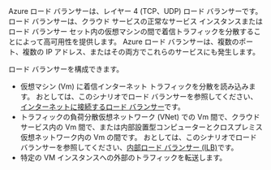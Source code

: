 Azure ロード バランサーは、レイヤー 4 (TCP、UDP) ロード バランサーです。 ロード バランサーは、クラウド サービスの正常なサービス インスタンスまたはロード バランサー セット内の仮想マシンの間で着信トラフィックを分散することによって高可用性を提供します。 Azure ロード バランサーは、複数のポート、複数の IP アドレス、またはその両方でこれらのサービスにも発生します。

ロード バランサーを構成できます。

* 仮想マシン (Vm) に着信インターネット トラフィックを分散を読み込みます。 おとしては、このシナリオでロード バランサーを参照してください、[インターネットに接続するロード バランサー](../articles/load-balancer/load-balancer-internet-overview.md)です。
* トラフィックの負荷分散仮想ネットワーク (VNet) での Vm 間で、クラウド サービス内の Vm 間で、または内部設置型コンピューターとクロスプレミス仮想ネットワーク内の Vm の間です。 おとしては、このシナリオでロード バランサーを参照してください、[内部ロード バランサー (ILB)](../articles/load-balancer/load-balancer-internal-overview.md)です。
* 特定の VM インスタンスへの外部のトラフィックを転送します。
